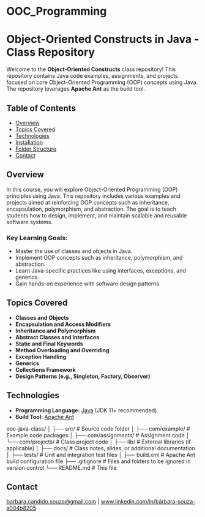 # OOC_Programming
# Object-Oriented Constructs in Java - Class Repository

Welcome to the **Object-Oriented Constructs** class repository! This repository contains Java code examples, assignments, and projects focused on core Object-Oriented Programming (OOP) concepts using Java. The repository leverages **Apache Ant** as the build tool.

## Table of Contents

- [Overview](#overview)
- [Topics Covered](#topics-covered)
- [Technologies](#technologies)
- [Installation](#installation)
- [Folder Structure](#folder-structure)
- [Contact](#contact)

## Overview

In this course, you will explore Object-Oriented Programming (OOP) principles using Java. This repository includes various examples and projects aimed at reinforcing OOP concepts such as inheritance, encapsulation, polymorphism, and abstraction. The goal is to teach students how to design, implement, and maintain scalable and reusable software systems.

### Key Learning Goals:
- Master the use of classes and objects in Java.
- Implement OOP concepts such as inheritance, polymorphism, and abstraction.
- Learn Java-specific practices like using interfaces, exceptions, and generics.
- Gain hands-on experience with software design patterns.

## Topics Covered

- **Classes and Objects**
- **Encapsulation and Access Modifiers**
- **Inheritance and Polymorphism**
- **Abstract Classes and Interfaces**
- **Static and Final Keywords**
- **Method Overloading and Overriding**
- **Exception Handling**
- **Generics**
- **Collections Framework**
- **Design Patterns (e.g., Singleton, Factory, Observer)**

## Technologies

- **Programming Language:** [Java](https://www.oracle.com/java/technologies/javase-jdk11-downloads.html) (JDK 11+ recommended)
- **Build Tool:** [Apache Ant](https://ant.apache.org/)

ooc-java-class/
│
├── src/                           # Source code folder
│   ├── com/example/               # Example code packages
│   ├── com/assignments/           # Assignment code
│   └── com/projects/              # Class project code
│
├── lib/                           # External libraries (if applicable)
│
├── docs/                          # Class notes, slides, or additional documentation
│
├── tests/                         # Unit and integration test files
│
├── build.xml                      # Apache Ant build configuration file
├── .gitignore                     # Files and folders to be ignored in version control
└── README.md                      # This file


## Contact

 barbara.candido.souza@gmail.com | www.linkedin.com/in/bárbara-souza-a004b8205
